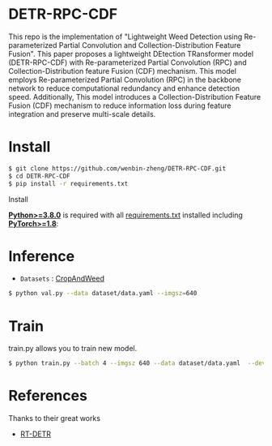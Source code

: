 # DETR-RPC-CDF
This repo is the implementation of "Lightweight Weed Detection using Re-parameterized Partial Convolution and Collection-Distribution Feature Fusion". This paper proposes a lightweight DEtection TRansformer model (DETR-RPC-CDF) with Re-parameterized Partial Convolution (RPC) and Collection-Distribution feature Fusion (CDF) mechanism.  This model employs Re-parameterized Partial Convolution (RPC) in the backbone network to reduce computational redundancy and enhance detection speed.   Additionally, This model introduces a Collection-Distribution Feature Fusion (CDF) mechanism to reduce information loss during feature integration and preserve multi-scale details.

# Install
```bash
$ git clone https://github.com/wenbin-zheng/DETR-RPC-CDF.git
$ cd DETR-RPC-CDF
$ pip install -r requirements.txt
```
<summary>Install</summary>

[**Python>=3.8.0**](https://www.python.org/) is required with all
[requirements.txt](https://github.com/ultralytics/yolov5/blob/master/requirements.txt) installed including
[**PyTorch>=1.8**](https://pytorch.org/get-started/locally/):




# Inference

* `Datasets` : [CropAndWeed](https://github.com/cropandweed/cropandweed-dataset)


```bash
$ python val.py --data dataset/data.yaml --imgsz=640
```
# Train
train.py allows you to train new model.
```bash
$ python train.py --batch 4 --imgsz 640 --data dataset/data.yaml  --device 0 --epochs 250
```

# References
Thanks to their great works
* [RT-DETR](https://github.com/lyuwenyu/RT-DETR)

  
